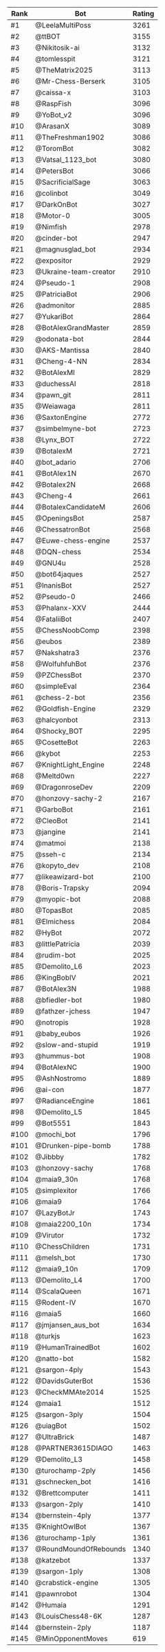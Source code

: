 Rank|Bot|Rating
---|---|---
#1|@LeelaMultiPoss|3261
#2|@ttBOT|3155
#3|@Nikitosik-ai|3132
#4|@tomlesspit|3121
#5|@TheMatrix2025|3113
#6|@Mr-Chess-Berserk|3105
#7|@caissa-x|3103
#8|@RaspFish|3096
#9|@YoBot_v2|3096
#10|@ArasanX|3089
#11|@TheFreshman1902|3086
#12|@ToromBot|3082
#13|@Vatsal_1123_bot|3080
#14|@PetersBot|3066
#15|@SacrificialSage|3063
#16|@colinbot|3049
#17|@DarkOnBot|3027
#18|@Motor-0|3005
#19|@Nimfish|2978
#20|@cinder-bot|2947
#21|@magnusglad_bot|2934
#22|@expositor|2929
#23|@Ukraine-team-creator|2910
#24|@Pseudo-1|2908
#25|@PatriciaBot|2906
#26|@admonitor|2885
#27|@YukariBot|2864
#28|@BotAlexGrandMaster|2859
#29|@odonata-bot|2844
#30|@AKS-Mantissa|2840
#31|@Cheng-4-NN|2834
#32|@BotAlexMI|2829
#33|@duchessAI|2818
#34|@pawn_git|2811
#35|@Weiawaga|2811
#36|@SaxtonEngine|2772
#37|@simbelmyne-bot|2723
#38|@Lynx_BOT|2722
#39|@BotalexM|2721
#40|@bot_adario|2706
#41|@BotAlex1N|2670
#42|@Botalex2N|2668
#43|@Cheng-4|2661
#44|@BotalexCandidateM|2606
#45|@OpeningsBot|2587
#46|@ChessatronBot|2568
#47|@Euwe-chess-engine|2537
#48|@DQN-chess|2534
#49|@GNU4u|2528
#50|@bot64jaques|2527
#51|@InanisBot|2527
#52|@Pseudo-0|2466
#53|@Phalanx-XXV|2444
#54|@FataliiBot|2407
#55|@ChessNoobComp|2398
#56|@eubos|2389
#57|@Nakshatra3|2376
#58|@WolfuhfuhBot|2376
#59|@PZChessBot|2370
#60|@simpleEval|2364
#61|@chess-2-bot|2356
#62|@Goldfish-Engine|2329
#63|@halcyonbot|2313
#64|@Shocky_BOT|2295
#65|@CosetteBot|2263
#66|@kybot|2253
#67|@KnightLight_Engine|2248
#68|@Meltd0wn|2227
#69|@DragonroseDev|2209
#70|@honzovy-sachy-2|2167
#71|@GarboBot|2161
#72|@CleoBot|2141
#73|@jangine|2141
#74|@matmoi|2138
#75|@sseh-c|2134
#76|@kopyto_dev|2108
#77|@likeawizard-bot|2100
#78|@Boris-Trapsky|2094
#79|@myopic-bot|2088
#80|@TopasBot|2085
#81|@Elmichess|2084
#82|@HyBot|2072
#83|@littlePatricia|2039
#84|@rudim-bot|2025
#85|@Demolito_L6|2023
#86|@KingBobIV|2021
#87|@BotAlex3N|1988
#88|@bfiedler-bot|1980
#89|@fathzer-jchess|1947
#90|@notropis|1928
#91|@baby_eubos|1926
#92|@slow-and-stupid|1919
#93|@hummus-bot|1908
#94|@BotAlexNC|1900
#95|@AshNostromo|1889
#96|@ai-con|1877
#97|@RadianceEngine|1861
#98|@Demolito_L5|1845
#99|@Bot5551|1843
#100|@mochi_bot|1796
#101|@Drunken-pipe-bomb|1788
#102|@Jibbby|1782
#103|@honzovy-sachy|1768
#104|@maia9_30n|1768
#105|@simplexitor|1766
#106|@maia9|1764
#107|@LazyBotJr|1743
#108|@maia2200_10n|1734
#109|@Virutor|1732
#110|@ChessChildren|1731
#111|@melsh_bot|1730
#112|@maia9_10n|1709
#113|@Demolito_L4|1700
#114|@ScalaQueen|1671
#115|@Rodent-IV|1670
#116|@maia5|1660
#117|@jmjansen_aus_bot|1634
#118|@turkjs|1623
#119|@HumanTrainedBot|1602
#120|@natto-bot|1582
#121|@sargon-4ply|1543
#122|@DavidsGuterBot|1536
#123|@CheckMMAte2014|1525
#124|@maia1|1512
#125|@sargon-3ply|1504
#126|@uiagBot|1502
#127|@UltraBrick|1487
#128|@PARTNER3615DIAGO|1463
#129|@Demolito_L3|1458
#130|@turochamp-2ply|1456
#131|@schnecken_bot|1416
#132|@Brettcomputer|1411
#133|@sargon-2ply|1410
#134|@bernstein-4ply|1377
#135|@KnightOwlBot|1367
#136|@turochamp-1ply|1361
#137|@RoundMoundOfRebounds|1340
#138|@katzebot|1337
#139|@sargon-1ply|1308
#140|@crabstick-engine|1305
#141|@pawnrobot|1304
#142|@Humaia|1291
#143|@LouisChess48-6K|1287
#144|@bernstein-2ply|1187
#145|@MinOpponentMoves|619
